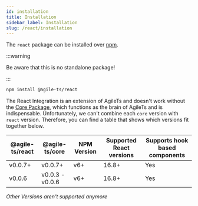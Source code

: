 ```yaml
---
id: installation
title: Installation
sidebar_label: Installation
slug: /react/installation
---
```


The `react` package can be installed over [npm](https://www.npmjs.com/).

:::warning

Be aware that this is no standalone package!

:::

```bash npm2yarn
npm install @agile-ts/react 
```

The React Integration is an extension of AgileTs and doesn't work without the [Core Package](../core/Introduction.md),
which functions as the brain of AgileTs and is indispensable.
Unfortunately, we can't combine each `core` version with `react` version.
Therefore, you can find a table that shows which versions fit together below.

| @agile-ts/react | @agile-ts/core          | NPM Version              | Supported React versions | Supports hook based components    |
| --------------- | ----------------------- | ------------------------ | -------------------------|---------------------------------- |
| v0.0.7+         | v0.0.7+                 | v6+                      | 16.8+                    | Yes                               |
| v0.0.6          | v0.0.3 - v0.0.6         | v6+                      | 16.8+                    | Yes                               | 
_Other Versions aren't supported anymore_
